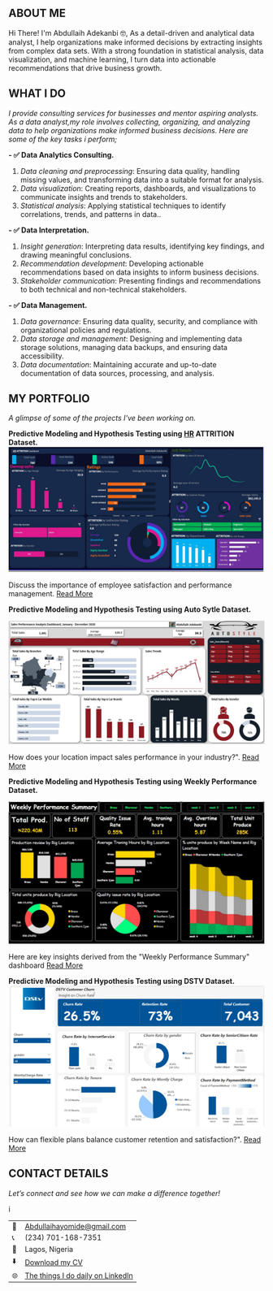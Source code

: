 <!--Section 1: Introduce your self-->
## ABOUT ME

Hi There! I'm Abdullaih Adekanbi 🤓, As a detail-driven and analytical data analyst, I help organizations make informed decisions by extracting insights from complex data sets. With a strong foundation in statistical analysis, data visualization, and machine learning, I turn data into actionable recommendations that drive business growth.


<!--Mention your top/relevant skills here - core and soft skills-->
## WHAT I DO

*I provide consulting services for businesses and mentor aspiring analysts.*
*As a data analyst,my role involves collecting, organizing, and analyzing data to help organizations make informed business decisions. Here are some of the key tasks i perform;*

**- ✅ Data Analytics Consulting.**
1. *Data cleaning and preprocessing*: Ensuring data quality, handling missing values, and transforming data into a suitable format for analysis.
2. *Data visualization*: Creating reports, dashboards, and visualizations to communicate insights and trends to stakeholders.
3. *Statistical analysis*: Applying statistical techniques to identify correlations, trends, and patterns in data.. 

**- ✅ Data Interpretation.**
1. *Insight generation*: Interpreting data results, identifying key findings, and drawing meaningful conclusions.
2. *Recommendation development*: Developing actionable recommendations based on data insights to inform business decisions.
3. *Stakeholder communication*: Presenting findings and recommendations to both technical and non-technical stakeholders. 

**- ✅ Data Management.**
1. *Data governance*: Ensuring data quality, security, and compliance with organizational policies and regulations.
2. *Data storage and management*: Designing and implementing data storage solutions, managing data backups, and ensuring data accessibility.
3. *Data documentation*: Maintaining accurate and up-to-date documentation of data sources, processing, and analysis.

<!--Section 2: List 3-4 key projects-->
## MY PORTFOLIO 

*A glimpse of some of the projects I've been working on.*

**Predictive Modeling and Hypothesis Testing using <u>HR</u> ATTRITION Dataset.**
![image](Assests/HRAttrition.jpg)

Discuss the importance of employee satisfaction and performance management.
[Read More](https://www.linkedin.com/posts/abdullaihadekanbi_dataanalysis-activity-7276018280027303936-11Gs)

**Predictive Modeling and Hypothesis Testing using Auto Sytle Dataset.**

![image](Assests/AutoStyle.jpg)

How does your location impact sales performance in your industry?".
[Read More](https://www.linkedin.com/posts/abdullaihadekanbi_dataanalysis-activity-7271929182828261376-y73-?)

**Predictive Modeling and Hypothesis Testing using Weekly Performance  Dataset.**

![image](Assests/WeeklyPerformace.jpg)

Here are key insights derived from the "Weekly Performance Summary" dashboard 
[Read More](https://www.linkedin.com/posts/abdullaihadekanbi_dataanalysis-activity-7276032248385060864-qyoO?)


**Predictive Modeling and Hypothesis Testing using DSTV Dataset.**
![image](Assests/IMG_7912.jpeg)

How can flexible plans balance customer retention and satisfaction?".
[Read More](https://www.linkedin.com/posts/abdullaihadekanbi_churn-rate-analysis-dashboard-activity-7275555487251648513-pKL4?)





## CONTACT DETAILS

*Let’s connect and see how we can make a difference together!*
<table>
  <tbody>
    <tr>
      <td>📧</td>
      <td><a href="Abdullaihayomide@gmail.com">Abdullaihayomide@gmail.com</a></td>
    </tr>
    <tr>
      <td>📞</td>
      <td>(234) 701-168-7351</td>
    </tr>
    <tr>
      <td>📍</td>
      <td>Lagos, Nigeria</td>
    </tr>
    <tr>
      <td>⬇️</td>
      <td><a href="https://dexzmond01.github.io/portfolio//Assests/MyCV.pdf">Download my CV</a></td>
    </tr>
    <tr>i
      <td>🌐</td>
      <td><a href="https://linkedin.com/in/abdullaihadekanbi">The things I do daily on LinkedIn</a></td>
    </tr>
  </tbody>
</table>
